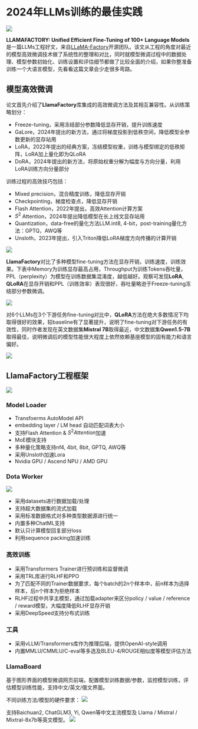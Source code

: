 # 2024年LLMs训练的最佳实践

![](/_posts/LlamaFactory-2024-Best-Practices-for-LLMs-Training/paper-cover.png)

**LLAMAFACTORY: Unified Efficient Fine-Tuning of 100+ Language Models**是一篇LLMs工程好文，来自[LLaMA-Factory](https://github.com/hiyouga/LLaMA-Factory)开源团队。该文从工程的角度对最近的模型高效微调技术做了系统性的整理和对比，同时就模型微调过程中的数据处理、模型参数初始化、训练设置和评估细节都做了比较全面的介绍，如果你整准备训练一个大语言模型，先看看这篇文章会少走很多弯路。

## 模型高效微调

论文首先介绍了**LlamaFactory**库集成的高效微调方法及其相互兼容性。从训练策略划分：

- Freeze-tuning，采用冻结部分参数降低显存开销，提升训练速度
- GaLore，2024年提出的新方法，通过将梯度投影到低秩空间，降低模型全参数更新的显存站用
- LoRA，2022年提出的经典方案，冻结模型权重，训练与模型绑定的低秩矩阵，LoRA加上量化即为QLoRA
- DoRA，2024年提出的新方法，将原始权重分解为幅度与方向分量，利用LoRA训练方向分量部分

训练过程的高效技巧包括：
- Mixed precision，混合精度训练，降低显存开销
- Checkpointing，梯度检查点，降低显存开销
- Flash Attention，2022年提出，高效Attention计算方案
- $S^2$ Attention，2024年提出降低模型在长上线文显存站用
- Quantization，data-free的量化方法LLM.int8, 4-bit，post-training量化方法：GPTQ，AWQ等
- Unsloth，2023年提出，引入Triton降低LoRA梯度方向传播的计算开销


![](./fine-tuning-tech.png)

**LlamaFactory**对比了多种模型fine-tuning方法在显存开销，训练速度，训练效果。下表中Memory为训练显存最高占用，Throughput为训练Tokens吞吐量，PPL（perplexity）为模型在训练数据集混淆度，越低越好。观察可发现**LoRA**, **QLoRA**在显存开销和PPL（训练效率）表现很好，吞吐量略逊于Freeze-tuning冻结部分参数微调。

![](./fine-tuning-exp.png)

对6个LLMs在3个下游任务fine-tuning对比中，**QLoRA**方法在绝大多数情况下均取得很好的效果，较baseline有了显著提升，说明了fine-tuning对下游任务的有效性，同时作者发现在英文数据集**Mistral 7B**取得最近，中文数据集**Qwen1.5-7B**取得最佳，说明微调后的模型性能很大程度上依然依赖基座模型的固有能力和语言偏好。

![](./fine-tuning-exp2.png)

## LlamaFactory工程框架

![](./architecture-of-llama-factory.png)

### Model Loader

- Transfoerms AutoModel API
- embedding layer / LM head 自动匹配词表大小
- 支持Flash Attention & $S^2 Attention$加速
- MoE模块支持
- 多种量化策略支持nf4, 4bit, 8bit, GPTQ, AWQ等
- 采用Unsloth加速Lora
- Nvidia GPU / Ascend NPU / AMD GPU


### Dota Worker

![](./data.png)

- 采用datasets进行数据加载/处理
- 支持超大数据集的流式加载
- 采用标准数据格式对多种类型数据源进行统一
- 内置多种ChatML支持
- 默认只计算模型回复部分loss
- 利用sequence packing加速训练

### 高效训练
- 采用Transformers Trainer进行预训练和监督微调
- 采用TRL库进行RLHF和PPO
- 为了匹配不同的Trainer数据要求，每个batch的2n个样本中，前n样本为选择样本，后n个样本为拒绝样本
- RLHF过程中共享主模型，通过加载adapter来区分policy / value / reference / reward模型，大幅度降低RLHF显存开销
- 采用DeepSpeed支持分布式训练

### 工具
- 采用vLLM/Transformers库作为推理后端，提供OpenAI-style调用
- 内置MMLU/CMMLU/C-eval等多选及BLEU-4/ROUGE相似度等模型评估方法

### LlamaBoard

基于图形界面的模型微调网页前端，配置模型训练数据/参数，监控模型训练，评估模型训练性能，支持中文/英文/俄文界面。

不同训练方法/模型的硬件要求：
![](./hardware-requirement.png)

支持Baichuan2, ChatGLM3, Yi, Qwen等中文主流模型及 Llama / Mistral / Mixtral-8x7b等英文模型。
![](./support-models.png)
